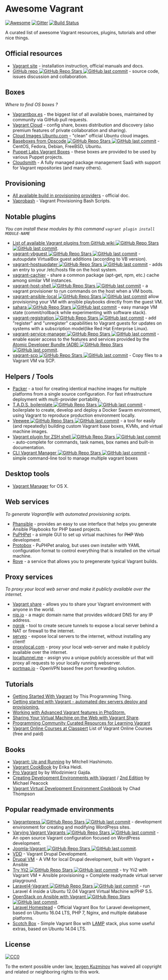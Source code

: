 # Awesome Vagrant
[![Awesome](https://cdn.rawgit.com/sindresorhus/awesome/d7305f38d29fed78fa85652e3a63e154dd8e8829/media/badge.svg)](https://github.com/sindresorhus/awesome) [![Gitter](https://badges.gitter.im/Join%20Chat.svg)](https://gitter.im/iJackUA/awesome-vagrant?utm_source=badge&utm_medium=badge&utm_campaign=pr-badge) [![Build Status](https://api.travis-ci.org/iJackUA/awesome-vagrant.svg?branch=master)](https://travis-ci.org/iJackUA/awesome-vagrant)

A curated list of awesome Vagrant resources, plugins, tutorials and other nice things.


## Official resources

* [Vagrant site](https://www.vagrantup.com/) - installation instruction, official manuals and docs.
* [GitHub repo ![GitHub Repo Stars](https://img.shields.io/github/stars/hashicorp/vagrant) ![GitHub last commit](https://img.shields.io/github/last-commit/hashicorp/vagrant)](https://github.com/hashicorp/vagrant) - source code, issues discussion and collaboration.


## Boxes

*Where to find OS boxes ?*

* [Vagrantbox.es](http://www.vagrantbox.es/) - the biggest list of all available boxes, maintained by community via GitHub pull requests.
* [Vagrant Cloud](https://app.vagrantup.com/boxes/search) - config share, boxes distribution and discovery (also premium features of private collaboration and sharing).
* [Cloud Images Ubuntu.com](https://cloud-images.ubuntu.com/vagrant/) - "clean" official Ubuntu cloud images.
* [Baseboxes from Opscode ![GitHub Repo Stars](https://img.shields.io/github/stars/chef/bento) ![GitHub last commit](https://img.shields.io/github/last-commit/chef/bento)](https://github.com/chef/bento#current-baseboxes) - CentOS, Fedora, Debian, FreeBSD, Ubuntu.
* [Puppet Labs Vagrant Boxes](http://puppet-vagrant-boxes.puppetlabs.com/) - these boxes are provided to be used by various Puppet projects.
* [Cloudsmith](https://cloudsmith.io) - A fully managed package management SaaS with support for Vagrant repositories (and many others).

## Provisioning

* [All available build in provisioning providers](https://www.vagrantup.com/docs/provisioning) - official doc.
* [Vaprobash](http://fideloper.github.io/Vaprobash/index.html) - Vagrant Provisioning Bash Scripts.


## Notable plugins

*You can install these modules by this command `vagrant plugin install MODULE-NAME`*

* [List of available Vagrant plugins from GitHub wiki ![GitHub Repo Stars](https://img.shields.io/github/stars/hashicorp/vagrant) ![GitHub last commit](https://img.shields.io/github/last-commit/hashicorp/vagrant)](https://github.com/hashicorp/vagrant/wiki/Available-Vagrant-Plugins).
* [vagrant-vbguest ![GitHub Repo Stars](https://img.shields.io/github/stars/dotless-de/vagrant-vbguest) ![GitHub last commit](https://img.shields.io/github/last-commit/dotless-de/vagrant-vbguest)](https://github.com/dotless-de/vagrant-vbguest) - autoupdate VirtualBox guest additions (according to VB version).
* [vagrant-hostsupdater ![GitHub Repo Stars](https://img.shields.io/github/stars/cogitatio/vagrant-hostsupdater) ![GitHub last commit](https://img.shields.io/github/last-commit/cogitatio/vagrant-hostsupdater)](https://github.com/cogitatio/vagrant-hostsupdater) - adds an entry to your /etc/hosts file on the host system.
* [vagrant-cachier](http://fgrehm.viewdocs.io/vagrant-cachier/) - share a common package (apt-get, npm, etc.) cache among similar VM instances.
* [vagrant-host-shell ![GitHub Repo Stars](https://img.shields.io/github/stars/phinze/vagrant-host-shell) ![GitHub last commit](https://img.shields.io/github/last-commit/phinze/vagrant-host-shell)](https://github.com/phinze/vagrant-host-shell) - a vagrant provisioner to run commands on the host when a VM boots.
* [vagrant-ansible-local ![GitHub Repo Stars](https://img.shields.io/github/stars/jaugustin/vagrant-ansible-local) ![GitHub last commit](https://img.shields.io/github/last-commit/jaugustin/vagrant-ansible-local)](https://github.com/jaugustin/vagrant-ansible-local)  allow provisioning your VM with ansible playbooks directly from the guest VM.
* [sahara ![GitHub Repo Stars](https://img.shields.io/github/stars/jedi4ever/sahara) ![GitHub last commit](https://img.shields.io/github/last-commit/jedi4ever/sahara)](https://github.com/jedi4ever/sahara) - easy manage VM state (commit/rollback while experimenting with software stack).
* [vagrant-registration ![GitHub Repo Stars](https://img.shields.io/github/stars/projectatomic/adb-vagrant-registration) ![GitHub last commit](https://img.shields.io/github/last-commit/projectatomic/adb-vagrant-registration)](https://github.com/projectatomic/adb-vagrant-registration) - add "register" and "unregister" capabilities to Vagrant guests for updates on systems with a subscription model(like Red Hat Enterprise Linux).
* [vagrant-service-manager ![GitHub Repo Stars](https://img.shields.io/github/stars/projectatomic/vagrant-service-manager) ![GitHub last commit](https://img.shields.io/github/last-commit/projectatomic/vagrant-service-manager)](https://github.com/projectatomic/vagrant-service-manager) - enable easier access to the features and services provided by the [Atomic Developer Bundle (ADB) ![GitHub Repo Stars](https://img.shields.io/github/stars/projectatomic/adb-atomic-developer-bundle) ![GitHub last commit](https://img.shields.io/github/last-commit/projectatomic/adb-atomic-developer-bundle)](https://github.com/projectatomic/adb-atomic-developer-bundle).
* [vagrant-scp ![GitHub Repo Stars](https://img.shields.io/github/stars/invernizzi/vagrant-scp) ![GitHub last commit](https://img.shields.io/github/last-commit/invernizzi/vagrant-scp)](https://github.com/invernizzi/vagrant-scp) - Copy files to a Vagrant VM via SCP.

## Helpers / Tools

* [Packer](https://www.packer.io/) - a tool for creating identical machine images for multiple platforms from a single source configuration. For fast infrastructure deployment with multi-provider portability.
* [T.A.D.S. boilerplate ![GitHub Repo Stars](https://img.shields.io/github/stars/Thomvaill/tads-boilerplate) ![GitHub last commit](https://img.shields.io/github/last-commit/Thomvaill/tads-boilerplate)](https://github.com/Thomvaill/tads-boilerplate) - boilerplate to create, develop and deploy a Docker Swarm environment, using Vagrant to reproduce production environment locally.
* [Veewee ![GitHub Repo Stars](https://img.shields.io/github/stars/jedi4ever/veewee) ![GitHub last commit](https://img.shields.io/github/last-commit/jedi4ever/veewee)](https://github.com/jedi4ever/veewee) - a tool for easily (and repeatedly) building custom Vagrant base boxes, KVMs, and virtual machine images.
* [Vagrant plugin for ZSH shell ![GitHub Repo Stars](https://img.shields.io/github/stars/robbyrussell/oh-my-zsh) ![GitHub last commit](https://img.shields.io/github/last-commit/robbyrussell/oh-my-zsh)](https://github.com/robbyrussell/oh-my-zsh/wiki/Plugins#vagrant) - auto-complete for commands, task names, box names and built-in documentation.
* [CLI Vagrant Manager ![GitHub Repo Stars](https://img.shields.io/github/stars/MunGell/vgm) ![GitHub last commit](https://img.shields.io/github/last-commit/MunGell/vgm)](https://github.com/MunGell/vgm) - simple command-line tool to manage multiple vagrant boxes

## Desktop tools

* [Vagrant Manager](http://vagrantmanager.com/) for OS X.

## Web services

*To generate Vagrantfile with automated provisioning scripts.*

* [Phansible](http://phansible.com/) - provides an easy to use interface that helps you generate Ansible Playbooks for PHP based projects.
* [PuPHPet](https://puphpet.com/) - a simple GUI to set up virtual machines for <s>PHP</s> Web development.
* [Protobox](http://getprotobox.com/) - PuPHPet analog, but uses own installer with YAML configuration format to control everything that is installed on the virtual machine.
* [Rove](http://rove.io/) - a service that allows you to pregenerate typical Vagrant builds.

## Proxy services

*To proxy your local web server and make it publicly available over the internet.*

* [Vagrant share](https://www.vagrantup.com/docs/share/) - allows you to share your Vagrant environment with anyone in the world.
* [nip.io](http://nip.io) - a magic domain name that provides wildcard DNS
for any IP address.
* [ngrok](https://ngrok.com/) - tool to create secure tunnels to expose a local server behind a NAT or firewall to the internet.
* [serveo](https://serveo.net/) - expose local servers to the internet, without installing any client!
* [proxylocal.com](http://proxylocal.com) - proxy your local web-server and make it publicly available over the internet.
* [localtunnel.me](https://localtunnel.github.io/www/) - assign you a unique publicly accessible url that will proxy all requests to your locally running webserver.
* [portmap.io](https://portmap.io/) - OpenVPN based free port forwarding solution.

## Tutorials

* [Getting Started With Vagrant](http://www.thisprogrammingthing.com/2013/getting-started-with-vagrant/) by This Programming Thing.
* [Getting started with Vagrant - automated dev servers deploy and provisioning.](http://stdout.in/en/post/getting_started_with_vagrant_automated_dev_servers_deploy_and_provisioning)
* [Working with Advanced Vagrant features in PhpStorm.](http://confluence.jetbrains.com/display/PhpStorm/Working+with+Advanced+Vagrant+features+in+PhpStorm)
* [Sharing Your Virtual Machine on the Web with Vagrant Share](https://scotch.io/tutorials/sharing-your-virtual-machine-on-the-web-with-vagrant-share).
* [Programming Community Curated Resources for Learning Vagrant](https://hackr.io/tutorials/learn-vagrant)
* [Vagrant Online Courses at Classpert](https://classpert.com/vagrant) List of Vagrant Online Courses (free and paid)

## Books

* [Vagrant: Up and Running](https://www.amazon.com/Vagrant-Running-Virtualized-Development-Environments/dp/1449335837) by Mitchell Hashimoto.
* [Vagrant CookBook](https://leanpub.com/vagrantcookbook) by Erika Heidi.
* [Pro Vagrant](https://www.amazon.com/Pro-Vagrant-Wlodzimierz-Gajda/dp/1484200748/) by by Wlodzimierz Gajda.
* [Creating Development Environments with Vagrant](http://shop.oreilly.com/product/9781849519182.do) / [2nd Edition](http://shop.oreilly.com/product/9781784397029.do) by Michael Peacock
* [Vagrant Virtual Development Environment Cookbook](http://shop.oreilly.com/product/9781784393748.do) by Chad Thompson

## Popular readymade environments

* [Vagrantpress ![GitHub Repo Stars](https://img.shields.io/github/stars/vagrantpress/vagrantpress) ![GitHub last commit](https://img.shields.io/github/last-commit/vagrantpress/vagrantpress)](https://github.com/vagrantpress/vagrantpress) - development environment for creating and modifying WordPress sites.
* [Varying Vagrant Vagrants ![GitHub Repo Stars](https://img.shields.io/github/stars/Varying-Vagrant-Vagrants/VVV) ![GitHub last commit](https://img.shields.io/github/last-commit/Varying-Vagrant-Vagrants/VVV)](https://github.com/Varying-Vagrant-Vagrants/VVV) - An open source Vagrant configuration focused on WordPress development.
* [Joomla-Vagrant ![GitHub Repo Stars](https://img.shields.io/github/stars/joomlatools/joomlatools-vagrant) ![GitHub last commit](https://img.shields.io/github/last-commit/joomlatools/joomlatools-vagrant)](https://github.com/joomlatools/joomlatools-vagrant).
* [VDD](https://www.drupal.org/project/vdd) - Vagrant Drupal Development.
* [Drupal VM](https://www.drupalvm.com/) - A VM for local Drupal development, built with Vagrant + Ansible
* [Try Yii2 ![GitHub Repo Stars](https://img.shields.io/github/stars/iJackUA/try-yii2) ![GitHub last commit](https://img.shields.io/github/last-commit/iJackUA/try-yii2)](https://github.com/iJackUA/try-yii2) - try Yii2 with Vagrant VM + Ansible provisioning = Complete readymade virtual server playground.
* [Laravel4-Vagrant ![GitHub Repo Stars](https://img.shields.io/github/stars/bryannielsen/Laravel4-Vagrant) ![GitHub last commit](https://img.shields.io/github/last-commit/bryannielsen/Laravel4-Vagrant)](https://github.com/bryannielsen/Laravel4-Vagrant) - run Laravel 4 inside a Ubuntu 12.04 Vagrant Virtual Machine w/PHP 5.5.
* [OpenStack on Ansible with Vagrant ![GitHub Repo Stars](https://img.shields.io/github/stars/openstack-ansible/openstack-ansible) ![GitHub last commit](https://img.shields.io/github/last-commit/openstack-ansible/openstack-ansible)](https://github.com/openstack-ansible/openstack-ansible).
* [Laravel Homestead](https://laravel.com/docs/master/homestead) - Official Vagrant Box for Laravel development, based on Ubuntu 16.04 LTS, PHP 7, Nginx, and multiple database platforms.
* [Scotch Box](https://scotch.io/bar-talk/announcing-scotch-box-2-0-our-dead-simple-vagrant-lamp-stack-improved) - Simple Vagrant Box with [LAMP](https://en.m.wikipedia.org/wiki/LAMP_%28software_bundle%29) stack, plus some useful extras, based on Ubuntu 14.04 LTS.


## License

[![CC0](https://licensebuttons.net/p/zero/1.0/88x31.png)](https://creativecommons.org/publicdomain/zero/1.0/)

To the extent possible under law, [Ievgen Kuzminov](http://stdout.in/) has waived all copyright and related or neighboring rights to this work.
